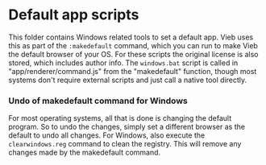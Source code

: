 Default app scripts
===================

This folder contains Windows related tools to set a default app.
Vieb uses this as part of the `:makedefault` command,
which you can run to make Vieb the default browser of your OS.
For these scripts the original license is also stored, which includes author info.
The `windows.bat` script is called in "app/renderer/command.js" from the "makedefault" function,
though most systems don't require external scripts and just call a native tool directly.

### Undo of makedefault command for Windows

For most operating systems, all that is done is changing the default program.
So to undo the changes, simply set a different browser as the default to undo all changes.
For Windows, also execute the `clearwindows.reg` command to clean the registry.
This will remove any changes made by the makedefault command.
